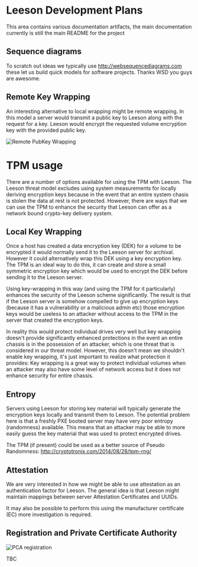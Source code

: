 # Leeson Development Plans
This area contains various documentation artifacts, the main documentation
currently is still the main README for the project

Sequence diagrams
-----------------
To scratch out ideas we typically use http://websequencediagrams.com these let
us build quick models for software projects. Thanks WSD you guys are awesome.

Remote Key Wrapping
-------------------
An interesting alternative to local wrapping might be remote wrapping. In this
model a server would transmit a public key to Leeson along with the request for
a key. Leeson would encrypt the requested volume encryption key with the
provided public key.

![Remote PubKey Wrapping](https://raw.githubusercontent.com/hyakuhei/Leeson/master/docs/cert_wrapping.png)

# TPM usage
There are a number of options available for using the TPM with Leeson. The
Leeson threat model excludes using system measurements for locally deriving
encryption keys because in the event that an entire system chasis is stolen
the data at rest is not protected. However, there are ways that we can use the
TPM to enhance the security that Leeson can offer as a network bound crypto-key
delivery system.

Local Key Wrapping
------------------
Once a host has created a data encryption key (DEK) for a volume to be
encrypted it would normally send it to the Leeson server for archival. However
it could alternatively wrap this DEK using a key encryption key. The TPM is an
ideal way to do this, it can create and store a small symmetric encryption key
which would be used to encrypt the DEK before sending it to the Leeson server.

Using key-wrapping in this way (and using the TPM for it particularly)
enhances the security of the Leeson scheme significantly. The result is that
if the Leeson server is somehow compelled to give up encryption keys (because
it has a vulnerability or a malicious admin etc) those encryption keys would be
useless to an attacker without access to the TPM in the server that created
the encryption keys.

In reality this would protect individual drives very well but key wrapping
doesn't provide significantly enhanced protections in the event an entire
chassis is in the possession of an attacker, which is one threat that is
considered in our threat model. However, this doesn't mean we shouldn't enable
key wrapping, it's just important to realize what protection it provides: Key
wrapping is a great way to protect individual volumes when an attacker may also
have some level of network access but it does not enhance security for entire
chassis.

Entropy
-------
Servers using Leeson for storing key material will typically generate the
encryption keys locally and transmit them to Leeson. The potential problem here
is that a freshly PXE booted server may have very poor entropy (randomness)
available. This means that an attacker may be able to more easily guess the key
material that was used to protect encrypted drives.

The TPM (if present) could be used as a better source of Pseudo Randomness:
http://cryptotronix.com/2014/08/28/tpm-rng/

Attestation
-----------
We are very interested in how we might be able to use attestation as an
authentication factor for Leeson. The general idea is that Leeson might
maintain mappings between server Attestation Certificates and UUIDs.

It may also be possible to perform this using the manufacturer certificate (EC)
more investigation is required.

Registration and Private Certificate Authority
----------------------------------------------
![PCA registration](https://raw.githubusercontent.com/hyakuhei/Leeson/master/docs/tpm_registration.png)

TBC
